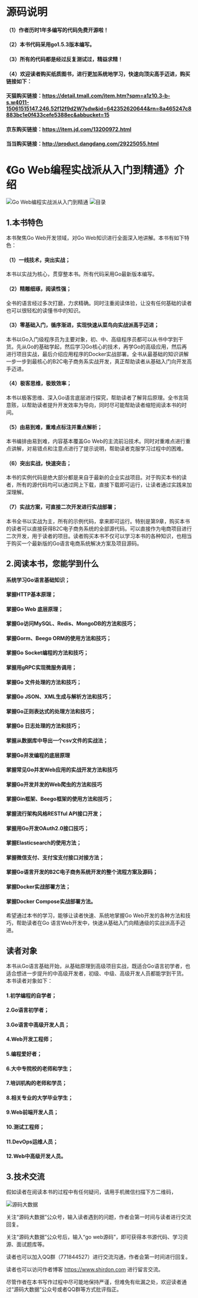 #  源码说明
#### （1）作者历时1年多编写的代码免费开源啦！
#### （2）本书代码采用go1.5.3版本编写。
#### （3）所有的代码都是经过反复测试过，精益求精！
#### （4）欢迎读者购买纸质图书，进行更加系统地学习，快速向顶尖高手迈进，购买链接如下：
#### 天猫购买链接：https://detail.tmall.com/item.htm?spm=a1z10.3-b-s.w4011-15061515147.246.52f12f9d2W7sdw&id=642352620644&rn=8a465247c8883bc1e0f433cefe5388ec&abbucket=15
#### 京东购买链接：https://item.jd.com/13200972.html
#### 当当购买链接：http://product.dangdang.com/29225055.html
# 《Go Web编程实战派从入门到精通》介绍

![Go Web编程实战派从入门到精通](./goweb.jpeg)
![目录](./gowebcontent.jpeg)
## 1.本书特色
本书聚焦Go Web开发领域，对Go Web知识进行全面深入地讲解。本书有如下特色：
#### （1）一线技术，突出实战；
本书以实战为核心，贯穿整本书。所有代码采用Go最新版本编写。
#### （2）精雕细琢，阅读性强；
全书的语言经过多次打磨，力求精确。同时注重阅读体验，让没有任何基础的读者也可以很轻松的读懂书中的知识。
#### （3）零基础入门，循序渐进，实现快速从菜鸟向实战派高手迈进；
本书以Go入门级程序员为主要对象，初、中、高级程序员都可以从书中学到干货。先从Go的基础学起，然后学习Go核心的技术，再学Go的高级应用，然后再进行项目实战，最后介绍应用程序的Docker实战部署。全书从最基础的知识讲解一步一步到最核心的B2C电子商务系实战开发，真正帮助读者从基础入门向开发高手迈进。
#### （4）极客思维，极致效率；
本书以极客思维、深入Go语言底层进行探究，帮助读者了解背后原理。全书言简意赅，以帮助读者提升开发效率为导向，同时尽可能帮助读者缩短阅读本书的时间。
#### （5）由易到难，重难点标注并重点解析；
本书编排由易到难，内容基本覆盖Go Web的主流前沿技术。同时对重难点进行重点讲解，对易错点和注意点进行了提示说明，帮助读者克服学习过程中的困难。
#### （6）突出实战，快速突击；
本书的实例代码是绝大部分都是来自于最新的企业实战项目。对于购买本书的读者，所有的源代码均可以通过网上下载，直接下载即可运行，让读者通过实践来加深理解。
#### （7）实战方案，可直接二次开发进行实战部署；
本书全书以实战为主，所有的示例代码，拿来即可运行。特别是第9章，购买本书的读者可以直接获得B2C电子商务系统的全部源代码。可以直接作为电商项目进行二次开发，用于读者的项目。读者购买本书不仅可以学习本书的各种知识，也相当于购买一个最新版的Go语言电商系统解决方案及项目源码。
## 2.阅读本书，您能学到什么
#### 系统学习Go语言基础知识；
#### 掌握HTTP基本原理；
#### 掌握Go Web 底层原理；
#### 掌握Go访问MySQL、Redis、MongoDB的方法和技巧；
#### 掌握Gorm、Beego ORM的使用方法和技巧；
#### 掌握Go Socket编程的方法和技巧；
#### 掌握用gRPC实现微服务调用；
#### 掌握Go 文件处理的方法和技巧；
#### 掌握Go JSON、XML生成与解析方法和技巧；
#### 掌握Go正则表达式的处理方法和技巧；
#### 掌握Go 日志处理的方法和技巧；
#### 掌握从数据库中导出一个csv文件的实战法；
#### 掌握Go并发编程的底层原理
#### 掌握常见Go并发Web应用的实战开发方法和技巧
#### 掌握Go开发并发的Web爬虫的方法和技巧
#### 掌握Gin框架、Beego框架的使用方法和技巧；
#### 掌握流行架构风格RESTful API接口开发；
#### 掌握用Go开发OAuth2.0接口技巧；
#### 掌握Elasticsearch的使用方法；
#### 掌握微信支付、支付宝支付接口对接方法；
#### 掌握Go语言开发的B2C电子商务系统开发的整个流程方案及源码；
#### 掌握Docker实战部署方法；
#### 掌握Docker Compose实战部署方法。
希望通过本书的学习，能够让读者快速、系统地掌握Go Web开发的各种方法和技巧，帮助读者在Go 语言Web开发中，快速从基础入门向精通级的实战派高手迈进。
## 读者对象
本书从Go语言基础开始，从基础原理到高级项目实战，既适合Go语言初学者，也适合想进一步提升的中高级开发者，初级、中级、高级开发人员都能学到干货。
本书读者对象如下：
#### 1.初学编程的自学者；	
#### 2.Go语言初学者；	
#### 3.Go语言中高级开发人员；	
#### 4.Web开发工程师；	
#### 5.编程爱好者；	
#### 6.大中专院校的老师和学生；
#### 7.培训机构的老师和学员；
#### 8.相关专业的大学毕业学生；
#### 9.Web前端开发人员；
#### 10.测试工程师；
#### 11.DevOps运维人员；
#### 12.Web中高级开发人员。

## 3.技术交流
假如读者在阅读本书的过程中有任何疑问，请用手机微信扫描下方二维码，

![源码大数据](./codebigdata.jpg)

关注“源码大数据”公众号，输入读者遇到的问题，作者会第一时间与读者进行交流回复。

关注“源码大数据”公众号后，输入“go web源码”，即可获得本书源代码、学习资源、面试题库等。

读者也可以加入QQ群（771844527）进行交流沟通，作者会第一时间进行回复。

读者也可以访问作者博客 https://www.shirdon.com 进行留言交流。

尽管作者在本书写作过程中尽可能地保持严谨，但难免有纰漏之处，欢迎读者通过“源码大数据”公众号或者QQ群等方式批评指正。
